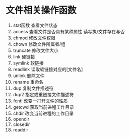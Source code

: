 # 文件相关操作函数

1. stat函数   查看文件状态
2. access   查看文件是否具有某种属性 读写执/文件存在与否
3. chmod    修改文件权限
4. chown     修改文件所属者/组
5. truncate    修改文件大小
6. link     硬链接
7. symlink  软链接
8. readlink    读取软链接对应的[文件名]
9. unlink    删除文件
10. rename   重命名
11. dup   复制文件描述符
12. dup2  指定或重链接文件描述符
13. fcntl  改变一打开文件的性质
14. getcwd   获取当前进程工作目录
15. chdir     改变当前进程的工作目录
16. opendir
17. closedir
18. readdir